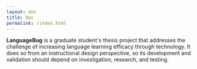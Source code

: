 ```yaml
---
layout: doc
title: Doc
permalink: /index.html
---
```


**LanguageBug** is a graduate student's thesis project that addresses the challenge of increasing language learning efficacy through technology. It does so from an instructional design perspective, so its development and validation should depend on investigation, research, and testing.